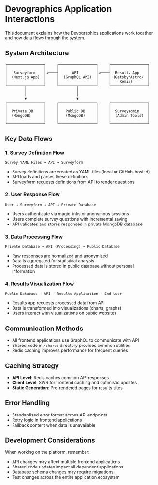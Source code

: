# Devographics Application Interactions

This document explains how the Devographics applications work together and how data flows through the system.

## System Architecture

```
┌─────────────────┐     ┌─────────────────┐     ┌─────────────────┐
│                 │     │                 │     │                 │
│   Surveyform    │◄────┤      API        │◄────┤  Results App    │
│  (Next.js App)  │     │  (GraphQL API)  │     │ (Gatsby/Astro/  │
│                 │     │                 │     │    Remix)       │
└────────┬────────┘     └────────┬────────┘     └─────────────────┘
         │                       │
         │                       │
         ▼                       ▼
┌─────────────────┐     ┌─────────────────┐     ┌─────────────────┐
│                 │     │                 │     │                 │
│  Private DB     │     │   Public DB     │     │  Surveyadmin    │
│  (MongoDB)      │     │   (MongoDB)     │     │  (Admin Tools)  │
│                 │     │                 │     │                 │
└─────────────────┘     └─────────────────┘     └─────────────────┘
```

## Key Data Flows

### 1. Survey Definition Flow

```
Survey YAML Files → API → Surveyform
```

- Survey definitions are created as YAML files (local or GitHub-hosted)
- API loads and parses these definitions
- Surveyform requests definitions from API to render questions

### 2. User Response Flow

```
User → Surveyform → API → Private Database
```

- Users authenticate via magic links or anonymous sessions
- Users complete survey questions with incremental saving
- API validates and stores responses in private MongoDB database

### 3. Data Processing Flow

```
Private Database → API (Processing) → Public Database
```

- Raw responses are normalized and anonymized
- Data is aggregated for statistical analysis
- Processed data is stored in public database without personal information

### 4. Results Visualization Flow

```
Public Database → API → Results Application → End User
```

- Results app requests processed data from API
- Data is transformed into visualizations (charts, graphs)
- Users interact with visualizations on public websites

## Communication Methods

- All frontend applications use GraphQL to communicate with API
- Shared code in `/shared` directory provides common utilities
- Redis caching improves performance for frequent queries

## Caching Strategy

- **API Level**: Redis caches common API responses
- **Client Level**: SWR for frontend caching and optimistic updates
- **Static Generation**: Pre-rendered pages for results sites

## Error Handling

- Standardized error format across API endpoints
- Retry logic in frontend applications
- Fallback content when data is unavailable

## Development Considerations

When working on the platform, remember:

- API changes may affect multiple frontend applications
- Shared code updates impact all dependent applications
- Database schema changes may require migrations
- Test changes across the entire application ecosystem
